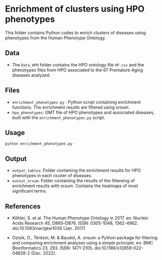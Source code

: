 # Enrichment of clusters using HPO phenotypes

This folder contains Python codes to enrich clusters of diseases using phenotypes from the Human Phenotype Ontology.

## Data

* The ```Data_HPO``` folder contains the HPO ontology file ```HP.csv``` and the phenotypes files from HPO associated to the 67 Premature Aging diseases analyzed.

## Files

* ```enrichment_phenotypes.py``` : Python script containing enrichment functions. The enrichment results are filtered using orsum. 
* ```hpo_phenotypes```: GMT file of HPO phenotypes and associated diseases, built with the ```enrichment_phenotypes.py``` script. 

## Usage

```python enrichment_phenotypes.py ```

## Output

* ```output_tables```: Folder containing the enrichment results for HPO phenotypes in each cluster of diseases.
* ```outout_orsum```: Folder containing the results of the filtereing of enrichment results with orsum. Contains the heatmaps of most significant terms.

## References

* Köhler, S. et al. The Human Phenotype Ontology in 2017. en. Nucleic Acids Research 45,
D865–D876. ISSN: 0305-1048, 1362-4962. doi:10.1093/nar/gkw1039 (Jan. 2017)

* Ozisik, O., Térézol, M. & Baudot, A. orsum: a Python package for filtering and comparing
enrichment analyses using a simple principle. en. BMC Bioinformatics 23, 293. ISSN:
1471-2105. doi:10.1186/s12859-022-04828-2 (Dec. 2022).